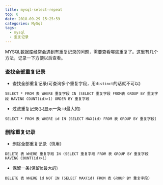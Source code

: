 ```yaml
---
title: mysql-select-repeat
top: 0
date: 2018-09-29 15:25:59
categories: MySql
tags: 
  - mysql
  - 重复记录
---
```

MYSQL数据库经常会遇到有重复记录的问题，需要查看哪些重复了。这里有几个方法，记录一下方便以后查看。

<!--more-->

### 查找全部重复记录
* 查找全部重复记录(可查询多个重复字段，用`distinct`的话就不可以)
```MySql
SELECT * FROM 表 WHERE 重复字段 IN (SELECT 重复字段 FROM表 GROUP BY 重复字段 HAVING COUNT(id)>1) ORDER BY 重复字段
```

* 过滤重复记录(只显示一条 id最大的)
```MySql
SELECT * FROM 表 WHERE id IN (SELECT MAX(id) FROM 表 GROUP BY 重复字段)
```

### 删除重复记录
* 删除全部重复记录（慎用）
```MySql
DELETE 表 WHERE 重复字段 IN (SELECT 重复字段 FROM 表 GROUP BY 重复字段 HAVING COUNT(id)>1)
```

* 保留一条(保留id最大的)
```MySql
DELETE 表 WHERE id NOT IN (SELECT MAX(id) FROM 表 GROUP BY 重复字段)
```
